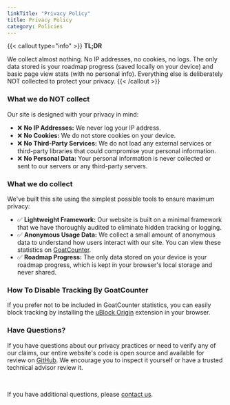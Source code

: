 ```yaml
---
linkTitle: "Privacy Policy"
title: Privacy Policy
category: Policies
---
```

{{< callout type="info" >}}
**TL;DR** 

We collect almost nothing. No IP addresses, no cookies, no logs. The only data stored is your roadmap progress (saved locally on your device) and basic page view stats (with no personal info). Everything else is deliberately NOT collected to protect your privacy.
{{< /callout >}}

### What we do NOT collect
Our site is designed with your privacy in mind:
- ❌ **No IP Addresses:** We never log your IP address.
- ❌ **No Cookies:** We do not store cookies on your device.
- ❌ **No Third-Party Services:** We do not load any external services or third-party libraries that could compromise your personal information.
- ❌ **No Personal Data:** Your personal information is never collected or sent to our servers or any third-party servers.

### What we do collect
We've built this site using the simplest possible tools to ensure maximum privacy:
- ✅ **Lightweight Framework:** Our website is built on a minimal framework that we have thoroughly audited to eliminate hidden tracking or logging.
- ✅ **Anonymous Usage Data:** We collect a small amount of anonymous data to understand how users interact with our site. You can view these statistics on [GoatCounter](https://beginnerprivacy.goatcounter.com).
- ✅ **Roadmap Progress:** The only data stored on your device is your roadmap progress, which is kept in your browser's local storage and never shared.

### How To Disable Tracking By GoatCounter
If you prefer not to be included in GoatCounter statistics, you can easily block tracking by installing the [uBlock Origin](https://ublockorigin.com/) extension in your browser.

### Have Questions?
If you have questions about our privacy practices or need to verify any of our claims, our entire website's code is open source and available for review on [GitHub](https://github.com/BeginnerPrivacy). We encourage you to inspect it yourself or have a trusted technical advisor review it.

<br>

If you have additional questions, please [contact us](../contact).